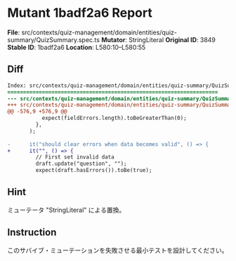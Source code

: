 # Mutant 1badf2a6 Report

**File**: src/contexts/quiz-management/domain/entities/quiz-summary/QuizSummary.spec.ts
**Mutator**: StringLiteral
**Original ID**: 3849
**Stable ID**: 1badf2a6
**Location**: L580:10–L580:55

## Diff

```diff
Index: src/contexts/quiz-management/domain/entities/quiz-summary/QuizSummary.spec.ts
===================================================================
--- src/contexts/quiz-management/domain/entities/quiz-summary/QuizSummary.spec.ts	original
+++ src/contexts/quiz-management/domain/entities/quiz-summary/QuizSummary.spec.ts	mutated #3849
@@ -576,9 +576,9 @@
           expect(fieldErrors.length).toBeGreaterThan(0);
         },
       );
 
-      it("should clear errors when data becomes valid", () => {
+      it("", () => {
         // First set invalid data
         draft.update("question", "");
         expect(draft.hasErrors()).toBe(true);
```

## Hint

ミューテータ "StringLiteral" による置換。

## Instruction

このサバイブ・ミューテーションを失敗させる最小テストを設計してください。
